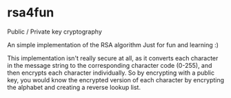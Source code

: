 rsa4fun
==========

Public / Private key cryptography

An simple implementation of the RSA algorithm
Just for fun and learning :)

This implementation isn't really secure at all,
as it converts each character in the message string
to the corresponding character code (0-255),
and then encrypts each character individually.
So by encrypting with a public key, you would know
the encrypted version of each character by encrypting
the alphabet and creating a reverse lookup list.